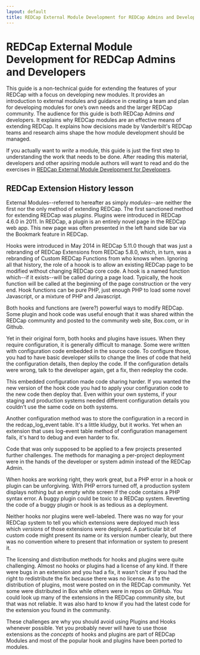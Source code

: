 ```yaml
---
layout: default
title: REDCap External Module Development for REDCap Admins and Developers
---
```


# REDCap External Module Development for REDCap Admins and Developers

This guide is a non-technical guide for extending the features of your REDCap with a focus on developing new modules. It provides an introduction to external modules and guidance in creating a team and plan for developing modules for one’s own needs and the larger REDCap community. The audience for this guide is both REDCap Admins _and_ developers. It explains why REDCap modules are an effective means of extending REDCap. It explains how decisions made by Vanderbilt's REDCap teams and research aims shape the how module development should be managed. 

If you actually want to _write_ a module, this guide is just the first step to understanding the work that needs to be done. After reading this material, developers and other apsiring module authors will want to read and do the exercises in [REDCap External Module Development for Developers](guide_for_devs/).


## REDCap Extension History lesson

External Modules--referred to hereafter as simply _modules_--are neither the first nor the only method of extending REDCap. The first sanctioned method for extending REDCap was _plugins_. Plugins were introduced in REDCap 4.6.0 in 2011. In REDCap, a plugin is an entirely novel page in the REDCap web app. This new page was often presented in the left hand side bar via the Bookmark feature in REDCap.

Hooks were introduced in May 2014 in REDCap 5.11.0 though that was just a rebranding of REDCap Extensions from REDCap 5.8.0, which, in turn, was a rebranding of Custom REDCap Functions from who knows when. Ignoring all that history, the role of a hoook is to allow an existing REDCap page to be modified without changing REDCap core code. A hook is a named function which--if it exists--will be called during a page load. Typically, the hook function will be called at the beginning of the page construction or the very end. Hook functions can be pure PHP, just enough PHP to load some novel Javascript, or a mixture of PHP and Javascript.

Both hooks and functions are (were?) powerful ways to modify REDCap. Some plugin and hook code was useful enough that it was shared within the REDCap community and posted to the community web site, Box.com, or in Github.

Yet in their original form, both hooks and plugins have issues. When they require configuration, it is generally difficult to manage. Some were written with configuration code embedded in the source code. To configure those, you had to have basic developer skills to change the lines of code that held the configuration details, then deploy the code. If the configuration details were wrong, talk to the developer again, get a fix, then redeploy the code.

This embedded configuration made code sharing harder. If you wanted the new version of the hook code you had to apply your configuration code to the new code then deploy that. Even within your own systems, if your staging and production systems needed different configuration details you couldn't use the same code on both systems.

Another configuration method was to store the configuration in a record in the redcap_log_event table. It's a little kludgy, but it works. Yet when an extension that uses log-event table method of configuration management fails, it's hard to debug and even harder to fix.

Code that was only supposed to be applied to a few projects presented further challenges. The methods for managing a per-project deployment were in the hands of the developer or system admin instead of the REDCap Admin.

When hooks are working right, they work great, but a PHP error in a hook or plugin can be unforgiving. With PHP errors turned off, a production system displays nothing but an empty white screen if the code contains a PHP syntax error. A buggy plugin could be toxic to a REDCap system. Reverting the code of a buggy plugin or hook is as tedious as a deployment.

Neither hooks nor plugins were well-labeled. There was no way for your REDCap system to tell you which extensions were deployed much less which _versions_ of those extensions were deployed. A particular bit of custom code might present its name or its version number clearly, but there was no convention where to present that information or system to present it.

The licensing and distribution methods for hooks and plugins were quite challenging. Almost no hooks or plugins had a license of any kind. If there were bugs in an extension and you had a fix, it wasn't clear if you had the right to redistribute the fix because there was no license. As to the distribution of plugins, most were posted on in the REDCap community. Yet some were distributed in Box while others were in repos on GitHub. You could look up many of the extensions in the REDCap community site, but that was not reliable. It was also hard to know if you had the latest code for the extension you found in the community.

These challenges are why you should avoid using Plugins and Hooks whenever possible. Yet you probably never will have to use those extensions as the _concepts_ of hooks and plugins are part of REDCap Modules and most of the popular hook and plugins have been ported to modules.
